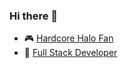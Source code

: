 ### Hi there 👋

- 🎮 <a href='https://halotracker.com/halo-infinite/profile/xbl/Hoser%20OG/overview?experience=ranked&playlist=edfef3ac-9cbe-4fa2-b949-8f29deafd483'>Hardcore Halo Fan</a>
- 🌱 <a href='https://quelchx.com'>Full Stack Developer</a>
